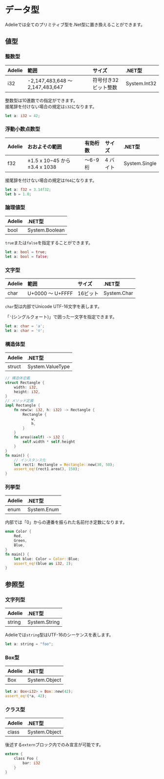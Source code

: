# データ型

Adelieでは全てのプリミティブ型を.Net型に置き換えることができます。

## 値型

### 整数型

| Adelie | 範囲                            | サイズ               | .NET型       |
| :----- | :------------------------------ | :------------------- | :----------- |
| i32    | -2,147,483,648 ～ 2,147,483,647 | 符号付き32ビット整数 | System.Int32 |

整数型は10進数での指定ができます。  
接尾辞を付けない場合の規定は`i32`になります。

```rust
let a: i32 = 42;
```

### 浮動小数点数型

| Adelie | おおよその範囲                  | 有効桁数 | サイズ   | .NET型        |
| :----- | :------------------------------ | :------- | :------- | :------------ |
| f32    | ±1.5 x 10−45 から ±3.4 x 1038 | ～6-9 桁 | 4 バイト | System.Single |

接尾辞を付けない場合の規定は`f64`になります。

```rust
let a: f32 = 3.14f32;
let b = 1.0;
```

### 論理値型

| Adelie | .NET型         |
| :----- | :------------- |
| bool   | System.Boolean |

`true`または`false`を指定することができます。

```rust
let a: bool = true;
let a: bool = false;
```

### 文字型

| Adelie | 範囲             | サイズ   | .NET型         |
| :----- | :--------------- | :------- | :------------- |
| char   | U+0000 ～ U+FFFF | 16ビット | System.Char    |

`char`型は内部でUnicode UTF-16文字を表します。

「`'`(シングルクォート)」で囲った一文字を指定できます。

```rust
let a: char = 'a';
let a: char = '☺';
```

### 構造体型

| Adelie | .NET型           |
| :----- | :--------------- |
| struct | System.ValueType |

```rust
// 構造体定義
struct Rectangle {
    width: i32,
    height: i32,
}
// メソッド定義
impl Rectangle {
    fn new(w: i32, h: i32) -> Rectangle {
        Rectangle {
            w,
            h,
        }
    }
    fn area(&self) -> i32 {
        self.width * self.height
    }
}
fn main() {
    // インスタンス化
    let rect1: Rectangle = Rectangle::new(30, 50);
    assert_eq!(rect1.area(), 150);
}
```

### 列挙型

| Adelie | .NET型      |
| :----- | :---------- |
| enum   | System.Enum |

内部では「0」からの連番を振られた名前付き定数になります。

```rust
enum Color {
    Red,
    Green,
    Blue,
}
fn main() {
    let blue: Color = Color::Blue;
    assert_eq!(blue as i32, 2);
}
```

## 参照型

### 文字列型

| Adelie | .NET型        |
| :----- | :------------ |
| string | System.String |

Adelieでは`string`型はUTF-16のシーケンスを表します。

```rust
let a: string = "foo";
```

### Box型

| Adelie | .NET型        |
| :----- | :------------ |
| Box    | System.Object |

```rust
let a: Box<i32> = Box::new(42);
assert_eq!(*a, 42);
```

### クラス型

| Adelie | .NET型        |
| :----- | :------------ |
| class  | System.Object |

後述する`extern`ブロック内でのみ宣言が可能です。

```rust
extern {
    class Foo {
        bar: i32
    }
}
```

